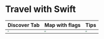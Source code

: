 # Travel with Swift



| Discover Tab                                                 | Map with flags                                               | Tips                                                         |
| ------------------------------------------------------------ | ------------------------------------------------------------ | ------------------------------------------------------------ |
| <img src="https://user-images.githubusercontent.com/45118110/131246456-855eb937-7ee5-4df5-916f-39f3098169a1.png" style="zoom:25%;" /> | <img src="https://user-images.githubusercontent.com/45118110/131246457-c0cc4b5e-3bd8-4508-8a98-f1040ed15f91.png" style="zoom:30%;" /> | <img src="https://user-images.githubusercontent.com/45118110/131246454-883cb6e4-de26-44b6-b40d-b937a13b902e.png" style="zoom:30%;" /> |
